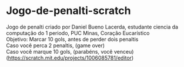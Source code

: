 # Jogo-de-penalti-scratch
Jogo de penalti criado por Daniel Bueno Lacerda, estudante ciencia da computação do 1 periodo, PUC Minas, Coração Eucarístico <br>
Objetivo: Marcar 10 gols, antes de perder dois penaltis <br>
Caso você perca 2 penaltis, (game over) <br>
Caso você marque 10 gols, (parabéns, você venceu) <br>
(https://scratch.mit.edu/projects/1006085781/editor)
